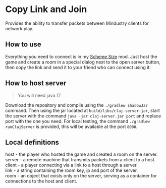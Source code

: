 # Copy Link and Join

Provides the ability to transfer packets between Mindustry clients for network play.

## How to use

Everything you need to connect is in my [Scheme Size](https://github.com/xzxADIxzx/Scheme-Size) mod.
Just host the game and create a room in a special dialog next to the open server button, then copy the link and send it to your friend who can connect using it.

## How to host server

> You will need java 17

Download the repository and compile using the `./gradlew shadowJar` command.
Then using the jar located at `build/libs/claj-server.jar`, start the server with the command `java -jar claj-server.jar port` and replace port with the one you need.
For local testing, the command `./gradlew runClajServer` is provided, this will be available at the port `8000`.

## Local definitions

host - the player who hosted the game and created a room on the server.   
server - a remote machine that transmits packets from a client to a host.   
client - a player connecting via a link to a host through a server.   
link - a string containing the room key, ip and port of the server.   
room - an object that exists only on the server, serving as a container for connections to the host and client.
